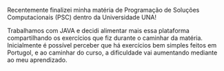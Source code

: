 Recentemente finalizei minha matéria de Programação de Soluções Computacionais (PSC) dentro da Universidade UNA!

Trabalhamos com JAVA e decidi alimentar mais essa plataforma compartilhando os exercícios que fiz durante o caminhar da matéria.
Inicialmente é possível perceber que há exercícios bem simples feitos em Portugol, e ao caminhar do curso, a dificuldade vai aumentando mediante ao meu aprendizado.
